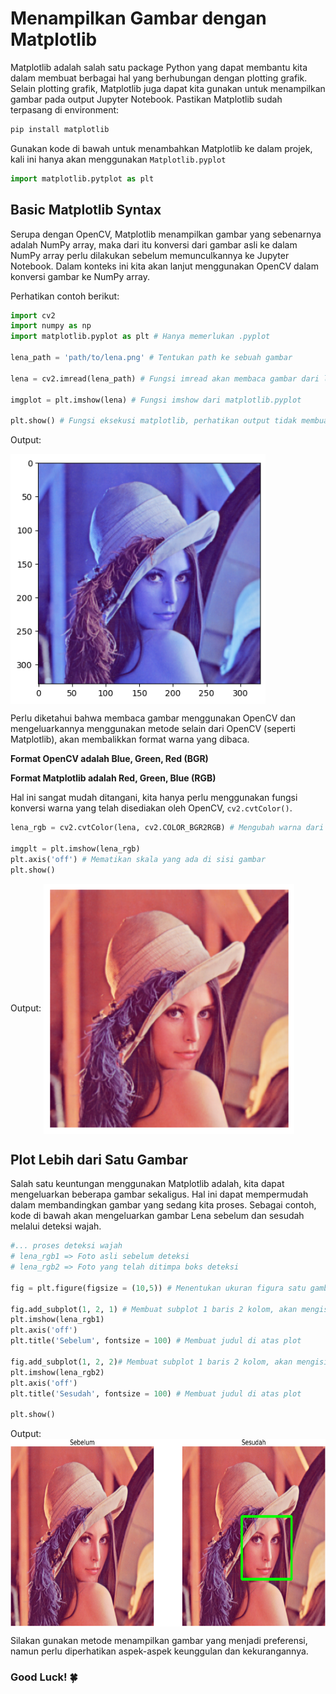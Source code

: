 # Menampilkan Gambar dengan Matplotlib

Matplotlib adalah salah satu package Python yang dapat membantu kita dalam membuat berbagai hal yang berhubungan dengan plotting grafik. Selain plotting grafik, Matplotlib juga dapat kita gunakan untuk menampilkan gambar pada output Jupyter Notebook. Pastikan Matplotlib sudah terpasang di environment:

```python
pip install matplotlib
```

Gunakan kode di bawah untuk menambahkan Matplotlib ke dalam projek, kali ini hanya akan menggunakan `Matplotlib.pyplot`

```python
import matplotlib.pytplot as plt
```

## Basic Matplotlib Syntax

Serupa dengan OpenCV, Matplotlib menampilkan gambar yang sebenarnya adalah NumPy array, maka dari itu konversi dari gambar asli ke dalam NumPy array perlu dilakukan sebelum memunculkannya ke Jupyter Notebook. Dalam konteks ini kita akan lanjut menggunakan OpenCV dalam konversi gambar ke NumPy array.

Perhatikan contoh berikut:

```python
import cv2
import numpy as np
import matplotlib.pyplot as plt # Hanya memerlukan .pyplot

lena_path = 'path/to/lena.png' # Tentukan path ke sebuah gambar

lena = cv2.imread(lena_path) # Fungsi imread akan membaca gambar dari lena_path sebagai NumPy array

imgplot = plt.imshow(lena) # Fungsi imshow dari matplotlib.pyplot

plt.show() # Fungsi eksekusi matplotlib, perhatikan output tidak membuat window baru melainkan berada di Jupyter Notebook 
```

Output:

<img src="lena_bgr.png" height="400em" align="center" alt="Lena BGR" title="Lena BGR"/>

Perlu diketahui bahwa membaca gambar menggunakan OpenCV dan mengeluarkannya menggunakan metode selain dari OpenCV (seperti Matplotlib), akan membalikkan format warna yang dibaca.

>
**Format OpenCV adalah Blue, Green, Red (BGR)**

**Format Matplotlib adalah Red, Green, Blue (RGB)**
>

Hal ini sangat mudah ditangani, kita hanya perlu menggunakan fungsi konversi warna yang telah disediakan oleh OpenCV, `cv2.cvtColor()`.

```python
lena_rgb = cv2.cvtColor(lena, cv2.COLOR_BGR2RGB) # Mengubah warna dari BGR ke RGB

imgplt = plt.imshow(lena_rgb)
plt.axis('off') # Mematikan skala yang ada di sisi gambar
plt.show()
```

Output:
<img src="lena_rgb.png" height="400em" align="center" alt="Lena RGB" title="Lena RGB"/>

## Plot Lebih dari Satu Gambar

Salah satu keuntungan menggunakan Matplotlib adalah, kita dapat mengeluarkan beberapa gambar sekaligus. Hal ini dapat mempermudah dalam membandingkan gambar yang sedang kita proses. Sebagai contoh, kode di bawah akan mengeluarkan gambar Lena sebelum dan sesudah melalui deteksi wajah.

```python
#... proses deteksi wajah
# lena_rgb1 => Foto asli sebelum deteksi
# lena_rgb2 => Foto yang telah ditimpa boks deteksi

fig = plt.figure(figsize = (10,5)) # Menentukan ukuran figura satu gambar

fig.add_subplot(1, 2, 1) # Membuat subplot 1 baris 2 kolom, akan mengisi posisi pertama (1)
plt.imshow(lena_rgb1)
plt.axis('off')
plt.title('Sebelum', fontsize = 100) # Membuat judul di atas plot

fig.add_subplot(1, 2, 2)# Membuat subplot 1 baris 2 kolom, akan mengisi posisi kedua (2)
plt.imshow(lena_rgb2)
plt.axis('off')
plt.title('Sesudah', fontsize = 100) # Membuat judul di atas plot

plt.show()

```

Output:
<img src="subplot.png" height="300em" align="center" alt="Lena Subplot" title="Lena Subplot"/>


Silakan gunakan metode menampilkan gambar yang menjadi preferensi, namun perlu diperhatikan aspek-aspek keunggulan dan kekurangannya.

### Good Luck! 🍀
